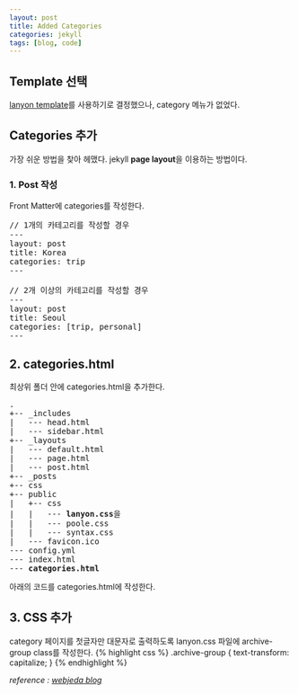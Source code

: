 ```yaml
---
layout: post
title: Added Categories
categories: jekyll
tags: [blog, code]
---
```


## Template 선택
<a href="https://github.com/poole/lanyon" target="_blank">lanyon template</a>를 사용하기로 결정했으나, category 메뉴가 없었다.

## Categories 추가
가장 쉬운 방법을 찾아 헤맸다. jekyll **page layout**을 이용하는 방법이다.

### 1. Post 작성
Front Matter에 categories를 작성한다.

<pre>
// 1개의 카테고리를 작성할 경우
---
layout: post
title: Korea
categories: trip
---

// 2개 이상의 카테고리를 작성할 경우
---
layout: post
title: Seoul
categories: [trip, personal]
---
</pre>

## 2. categories.html
최상위 폴더 안에 categories.html을 추가한다.
<pre>
.
+-- _includes
|	--- head.html
|	--- sidebar.html
+-- _layouts
|	--- default.html
|	--- page.html
|	--- post.html
+-- _posts
+-- css
+-- public
|	+-- css
|	|	--- <span style="font-weight: bold;">lanyon.css</span>을
|	|	--- poole.css
|	|	--- syntax.css
|	--- favicon.ico
--- config.yml
--- index.html
--- <span style="font-weight: bold;">categories.html</span>
</pre>

아래의 코드를 categories.html에 작성한다.
<script src="https://gist.github.com/pinstinct/d1fb2de8abc54b4a218ca0a201e49cd5.js"></script>


## 3. CSS 추가
category 페이지를 첫글자만 대문자로 출력하도록 lanyon.css 파일에 archive-group class를 작성한다.
{% highlight css %}
.archive-group {
  text-transform: capitalize;
}
{% endhighlight %}


<cite>reference : <a href="https://blog.webjeda.com/jekyll-categories/" target="_blank">webjeda blog</a></cite>
